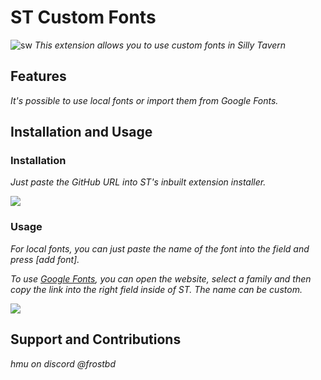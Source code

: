 # ST Custom Fonts
![sw](https://github.com/FrostBD/st-custom-fonts/assets/141382948/d5736eb9-5d46-4aef-8dbc-f445543d7008)
*This extension allows you to use custom fonts in Silly Tavern*

## Features

*It's possible to use local fonts or import them from Google Fonts.*

## Installation and Usage

### Installation

*Just paste the GitHub URL into ST's inbuilt extension installer.* 

![](https://media.discordapp.net/attachments/545261669530730528/1147694155204669460/169370200857931943.png)

### Usage

*For local fonts, you can just paste the name of the font into the field and press [add font].*

*To use [Google Fonts](https://fonts.google.com/), you can open the website, select a family and then copy the link into the right field inside of ST. The name can be custom.*

![](https://media.discordapp.net/attachments/545261669530730528/1147696799528783982/169370263958562145.png?width=1920&height=699)

## Support and Contributions

*hmu on discord @frostbd*

